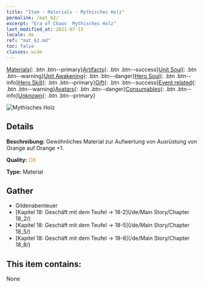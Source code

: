 ```yaml
---
title: "Item - Materials - Mythisches Holz"
permalink: /mat_62/
excerpt: "Era of Chaos  Mythisches Holz"
last_modified_at: 2021-07-13
locale: de
ref: "mat_62.md"
toc: false
classes: wide
---
```

 [Materials](/ItemsDE/){: .btn .btn--primary}[Artifacts](/ItemsDE/Artifacts/){: .btn .btn--success}[Unit Soul](/ItemsDE/UnitSoul/){: .btn .btn--warning}[Unit Awakening](/ItemsDE/UnitAwakening/){: .btn .btn--danger}[Hero Soul](/ItemsDE/HeroSoul/){: .btn .btn--info}[Hero Skill](/ItemsDE/HeroSkill/){: .btn .btn--primary}[Gift](/ItemsDE/Gift/){: .btn .btn--success}[Event related](/ItemsDE/Events/){: .btn .btn--warning}[Avatars](/ItemsDE/Avatars/){: .btn .btn--danger}[Consumables](/ItemsDE/Consumables/){: .btn .btn--info}[Unknown](/ItemsDE/Unknown/){: .btn .btn--primary}

 ![Mythisches Holz](/images/t/i_cailiao_mucai3.png)

## Details
 **Beschreibung:** Gewöhnliches Material zur Aufwertung von Ausrüstung von Orange auf Orange +1.

 **Quality:** <span style="color: #FF8C00">OK</span>

 **Type:** Material

## Gather

*    Gildenabenteuer 
*    [Kapitel 18: Geschäft mit dem Teufel -> 18-2](/de/Main Story/Chapter 18_2/) 
*    [Kapitel 18: Geschäft mit dem Teufel -> 18-5](/de/Main Story/Chapter 18_5/) 
*    [Kapitel 18: Geschäft mit dem Teufel -> 18-8](/de/Main Story/Chapter 18_8/) 

## This item contains:

  None

